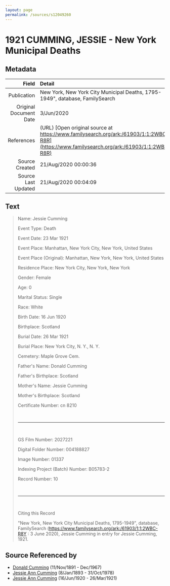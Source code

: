 ```yaml
---
layout: page
permalink: /sources/s12049260
---
```


# 1921 CUMMING, JESSIE - New York Municipal Deaths

## Metadata

Field | Detail
---:|:---
Publication | New York, New York City Municipal Deaths, 1795-1949", database, FamilySearch
Original Document Date | 3/Jun/2020
References | (URL) [Open original source at https://www.familysearch.org/ark:/61903/1:1:2WBC-R8R](https://www.familysearch.org/ark:/61903/1:1:2WBC-R8R)
Source Created | 21/Aug/2020 00:00:36
Source Last Updated | 21/Aug/2020 00:04:09

## Text

> Name: Jessie Cumming
>
> Event Type: Death
>
> Event Date: 23 Mar 1921
>
> Event Place: Manhattan, New York City, New York, United States
>
> Event Place (Original): Manhattan, New York, New York, United States
>
> Residence Place: New York City, New York, New York
>
> Gender: Female
>
> Age: 0
>
> Marital Status: Single
>
> Race: White
>
> Birth Date: 16 Jun 1920
>
> Birthplace: Scotland
>
> Burial Date: 26 Mar 1921
>
> Burial Place: New York City, N. Y., N. Y.
>
> Cemetery: Maple Grove Cem.
>
> Father's Name: Donald Cumming
>
> Father's Birthplace: Scotland
>
> Mother's Name: Jessie Cumming
>
> Mother's Birthplace: Scotland
>
> Certificate Number: cn 8210
>
> <br/>
>
> ---
>
> <br/>
>
> GS Film Number: 2027221
>
> Digital Folder Number: 004188827
>
> Image Number: 01337
>
> Indexing Project (Batch) Number: B05783-2
>
> Record Number: 10
>
> <br/>
>
> ---
>
> <br/>
>
> Citing this Record
>
> "New York, New York City Municipal Deaths, 1795-1949", database, FamilySearch (https://www.familysearch.org/ark:/61903/1:1:2WBC-R8Y : 3 June 2020), Jessie Cumming in entry for Jessie Cumming, 1921.
>

## Source Referenced by

* [Donald Cumming](../people/@11846578@-donald-cumming-b1891-11-11-d1967-12.md) (11/Nov/1891 - Dec/1967)
* [Jessie Ann Cumming](../people/@66222886@-jessie-ann-cumming-b1893-1-8-d1978-10-31.md) (8/Jan/1893 - 31/Oct/1978)
* [Jessie Ann Cumming](../people/@65743680@-jessie-ann-cumming-b1920-6-16-d1921-3-26.md) (16/Jun/1920 - 26/Mar/1921)
